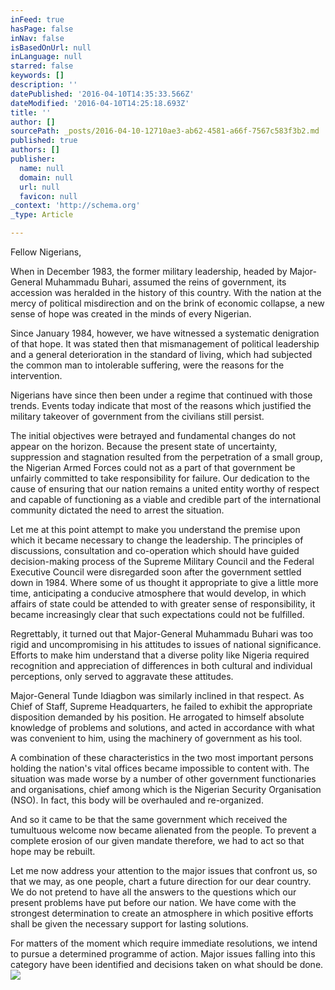 ```yaml
---
inFeed: true
hasPage: false
inNav: false
isBasedOnUrl: null
inLanguage: null
starred: false
keywords: []
description: ''
datePublished: '2016-04-10T14:35:33.566Z'
dateModified: '2016-04-10T14:25:18.693Z'
title: ''
author: []
sourcePath: _posts/2016-04-10-12710ae3-ab62-4581-a66f-7567c583f3b2.md
published: true
authors: []
publisher:
  name: null
  domain: null
  url: null
  favicon: null
_context: 'http://schema.org'
_type: Article

---
```

Fellow Nigerians,

When in December 1983, the former military leadership, headed by Major-General Muhammadu Buhari, assumed the reins of government, its accession was heralded in the history of this country. With the nation at the mercy of political misdirection and on the brink of economic collapse, a new sense of hope was created in the minds of every Nigerian.

Since January 1984, however, we have witnessed a systematic denigration of that hope. It was stated then that mismanagement of political leadership and a general deterioration in the standard of living, which had subjected the common man to intolerable suffering, were the reasons for the intervention.

Nigerians have since then been under a regime that continued with those trends. Events today indicate that most of the reasons which justified the military takeover of government from the civilians still persist.

The initial objectives were betrayed and fundamental changes do not appear on the horizon. Because the present state of uncertainty, suppression and stagnation resulted from the perpetration of a small group, the Nigerian Armed Forces could not as a part of that government be unfairly committed to take responsibility for failure. Our dedication to the cause of ensuring that our nation remains a united entity worthy of respect and capable of functioning as a viable and credible part of the international community dictated the need to arrest the situation.

Let me at this point attempt to make you understand the premise upon which it became necessary to change the leadership. The principles of discussions, consultation and co-operation which should have guided decision-making process of the Supreme Military Council and the Federal Executive Council were disregarded soon after the government settled down in 1984\. Where some of us thought it appropriate to give a little more time, anticipating a conducive atmosphere that would develop, in which affairs of state could be attended to with greater sense of responsibility, it became increasingly clear that such expectations could not be fulfilled.

Regrettably, it turned out that Major-General Muhammadu Buhari was too rigid and uncompromising in his attitudes to issues of national significance. Efforts to make him understand that a diverse polity like Nigeria required recognition and appreciation of differences in both cultural and individual perceptions, only served to aggravate these attitudes.

Major-General Tunde Idiagbon was similarly inclined in that respect. As Chief of Staff, Supreme Headquarters, he failed to exhibit the appropriate disposition demanded by his position. He arrogated to himself absolute knowledge of problems and solutions, and acted in accordance with what was convenient to him, using the machinery of government as his tool.

A combination of these characteristics in the two most important persons holding the nation's vital offices became impossible to content with. The situation was made worse by a number of other government functionaries and organisations, chief among which is the Nigerian Security Organisation (NSO). In fact, this body will be overhauled and re-organized.

And so it came to be that the same government which received the tumultuous welcome now became alienated from the people. To prevent a complete erosion of our given mandate therefore, we had to act so that hope may be rebuilt.

Let me now address your attention to the major issues that confront us, so that we may, as one people, chart a future direction for our dear country. We do not pretend to have all the answers to the questions which our present problems have put before our nation. We have come with the strongest determination to create an atmosphere in which positive efforts shall be given the necessary support for lasting solutions.

For matters of the moment which require immediate resolutions, we intend to pursue a determined programme of action. Major issues falling into this category have been identified and decisions taken on what should be done.
![](https://the-grid-user-content.s3-us-west-2.amazonaws.com/e1a6b45c-bab4-49d7-a857-b74271cf8d0b.jpg)